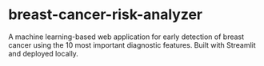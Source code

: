 # breast-cancer-risk-analyzer
A machine learning-based web application for early detection of breast cancer using the 10 most important diagnostic features. Built with Streamlit and deployed locally.
